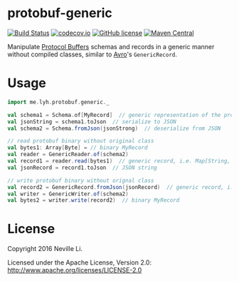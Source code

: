 protobuf-generic
================

[![Build Status](https://travis-ci.org/nevillelyh/protobuf-generic.svg?branch=master)](https://travis-ci.org/nevillelyh/protobuf-generic)
[![codecov.io](https://codecov.io/github/nevillelyh/protobuf-generic/coverage.svg?branch=master)](https://codecov.io/github/nevillelyh/protobuf-generic?branch=master)
[![GitHub license](https://img.shields.io/github/license/nevillelyh/protobuf-generic.svg)](./LICENSE)
[![Maven Central](https://img.shields.io/maven-central/v/me.lyh/protobuf-generic_2.13.svg)](https://maven-badges.herokuapp.com/maven-central/me.lyh/protobuf-generic_2.13)

Manipulate [Protocol Buffers](https://developers.google.com/protocol-buffers/) schemas and records in a generic manner without compiled classes, similar to [Avro](https://avro.apache.org/)'s `GenericRecord`.

# Usage

```scala
import me.lyh.protobuf.generic._

val schema1 = Schema.of[MyRecord]  // generic representation of the protobuf schema
val jsonString = schema1.toJson  // serialize to JSON
val schema2 = Schema.fromJson(jsonStrong)  // deserialize from JSON

// read protobuf binary without original class
val bytes1: Array[Byte] = // binary MyRecord
val reader = GenericReader.of(schema2)
val record1 = reader.read(bytes1)  // generic record, i.e. Map[String, Any]
val jsonRecord = record1.toJson  // JSON string

// write protobuf binary without orignal class
val record2 = GenericRecord.fromJson(jsonRecord)  // generic record, i.e. Map[String, Any]
val writer = GenericWriter.of(schema2)
val bytes2 = writer.write(record2)  // binary MyRecord
```
# License

Copyright 2016 Neville Li.

Licensed under the Apache License, Version 2.0: http://www.apache.org/licenses/LICENSE-2.0
